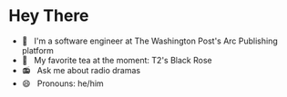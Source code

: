 # Hey There

- 📰 &nbsp; I'm a software engineer at The Washington Post's Arc Publishing platform
- 🍵 &nbsp; My favorite tea at the moment: T2's Black Rose
- 📻 &nbsp; Ask me about radio dramas
- 😄 &nbsp; Pronouns: he/him
